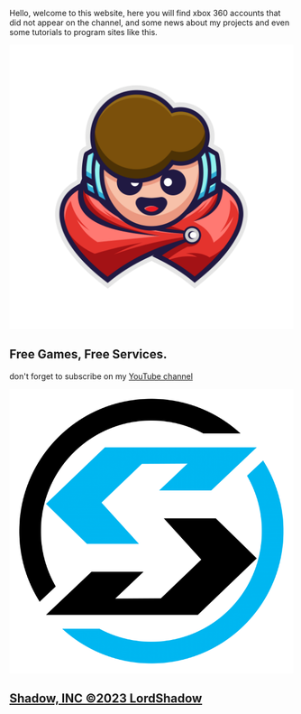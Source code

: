 Hello, welcome to this website, here you will find xbox 360 accounts that did not appear on the channel, and some news about my projects and even some tutorials to program sites like this.

![Image of lordshadow logo](images/logo.png)

## Free Games, Free Services.

don't forget to subscribe on my [YouTube  channel](https://youtube.com/@LordSW)

![Image of shadow, inc](images/shadow.png)

## [Shadow, INC ©2023 LordShadow](https://Shadow.ml)


